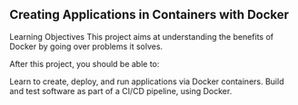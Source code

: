 ## Creating Applications in Containers with Docker

Learning Objectives
This project aims at understanding the benefits of Docker by going over problems it solves.

After this project, you should be able to:

Learn to create, deploy, and run applications via Docker containers.
Build and test software as part of a CI/CD pipeline, using Docker.

